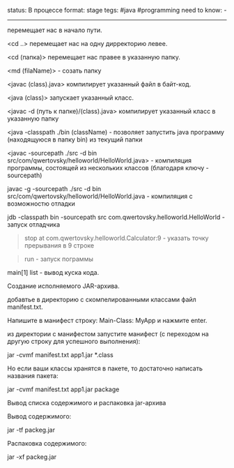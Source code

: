 status: В процессе
format: stage
tegs: #java #programming 
need to know: -

---

<cd /> перемещает нас в начало пути. 

<cd ..> перемещает нас на одну дирректорию левее. 

<cd (папка)> перемещает нас правее в указанную папку. 

<md (filaName)> - созать папку 

 

<javac (class).java> компилирует указанный файл в байт-код. 

<java (class)> запускает указанный класс. 

<javac -d (путь к папке)/(class).java> компилирует указанный класс в указанную папку  

<java -classpath ./bin (className) - позволяет запустить java программу (находящуюся в папку bin) из текущий папки 

<javac -sourcepath ./src -d bin src/com/qwertovsky/helloworld/HelloWorld.java> - компиляция программы, состоящей из нескольких классов (благодаря ключу -sourcepath) 

 

javac -g -sourcepath ./src -d bin src/com/qwertovsky/helloworld/HelloWorld.java - компиляция с возможностю отладки 

jdb -classpath bin -sourcepath src com.qwertovsky.helloworld.HelloWorld - запуск отладчика 

> stop at com.qwertovsky.helloworld.Calculator:9 - указать точку прерывания в 9 строке 

>run - запуск пограммы 

main[1] list - вывод куска кода. 

 

 

Создание исполняемого JAR-архива. 

добавтье в директорию с скомпелированными классами файл manifest.txt. 

Напишите в манифест строку: Main-Class: MyApp и нажмите enter. 

из директории с манифестом запустите манифест (с переходом на другую строку для успешного выполнения): 

jar -cvmf manifest.txt app1.jar *.class 

 

Но если ваши классы хранятся в пакете, то достаточно написать названия пакета: 

jar -cvmf manifest.txt app1.jar package 

 

Вывод списка содержимого и распаковка jar-архива 

Вывод содержимого: 

jar -tf packeg.jar 

Распаковка содержимого: 

jar -xf packeg.jar 